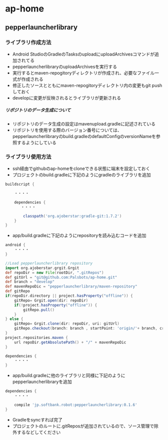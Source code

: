 # ap-home

## pepperlauncherlibrary ##

### ライブラリ作成方法 ###
* Android StudioのGradleのTasksのuploadにuploadArchivesコマンドが追加されてる
* pepperlauncherlibraryのuploadArchivesを実行する
* 実行するとmaven-repogitoryディレクトリが作成され、必要なファイル一式が作成される
* 修正したソースとともにmaven-repogitoryディレクトリ内の変更もgit pushしておく
* developに変更が反映されるとライブラリが更新される

##### リポジトリのデータ生成について ######
* リポジトリのデータ生成の設定はmavenupload.gradleに記述されている
* リポジトリを使用する際のバージョン番号については、pepperlauncherlibraryのbuild.gradleのdefaultConfigのversionNameを参照するようにしている

### ライブラリ使用方法 ###
* ssh経由でgithubのap-homeをcloneできる状態に端末を設定しておく
* プロジェクトのbuild.gradleに下記のようにgradleのライブラリを追加

```groovy:app/build.gradle
buildscript {

    ・・・・

    dependencies {
       ・・・・

        classpath('org.ajoberstar:gradle-git:1.7.2')
    }
}
```

* app/build.gradleに下記のようにrepositoryを読み込むコードを追加
```groovy:app/build.gradle
android {
    ・・・・
}

//Load pepperlauncherlibrary repository
import org.ajoberstar.grgit.Grgit
def repoDir = new File(rootDir, ".gitRepos")
def gitUrl = "git@github.com:Palsbots/ap-home.git"
def branch = "develop"
def mavenRepoDic = "pepperlauncherlibrary/maven-repository"
def gitRepo
if(repoDir.directory || project.hasProperty("offline")) {
    gitRepo= Grgit.open(dir: repoDir)
    if(!project.hasProperty("offline")) {
        gitRepo.pull()
    }
} else {
    gitRepo= Grgit.clone(dir: repoDir, uri: gitUrl)
    gitRepo.checkout(branch: branch , startPoint: 'origin/'+ branch, createBranch: true)
}
project.repositories.maven {
    url repoDir.getAbsolutePath() + "/" + mavenRepoDic
}

dependencies {
    ・・・・
}
```

* app/build.gradleに他のライブラリと同様に下記のようにpepperlauncherlibraryを追加
```groovy:app/build.gradle
dependencies {
    ・・・・

    compile 'jp.softbank.robot:pepperlauncherlibrary:0.1.6'
}
```

* Gradleをsyncすれば完了
* プロジェクトのルートに.gitReposが追加されているので、ソース管理で除外するなどしてください
